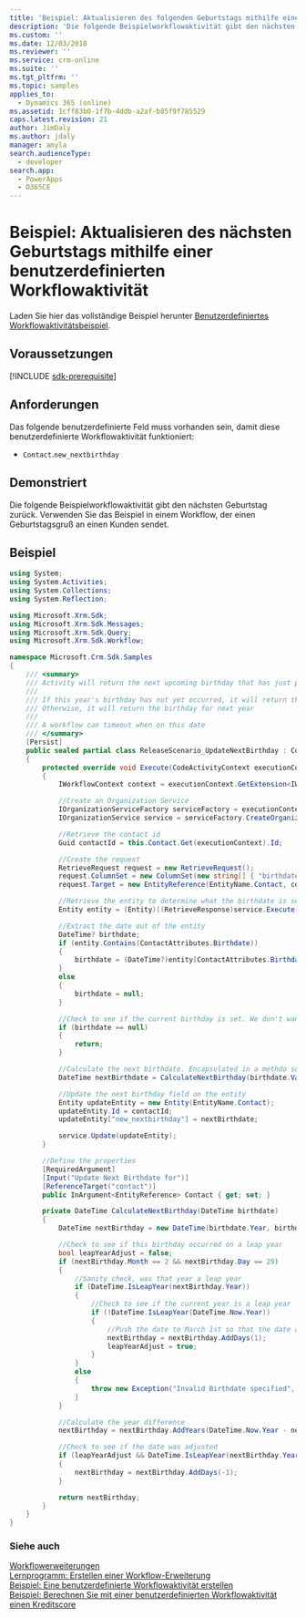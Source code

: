 ```yaml
---
title: 'Beispiel: Aktualisieren des folgenden Geburtstags mithilfe eine benutzerdefinierte Workflowaktivität (Common Data Service for Apps) | Microsoft Docs'
description: 'Die folgende Beispielworkflowaktivität gibt den nächsten Geburtstag zurück. Verwenden Sie das Beispiel in einem Workflow, der einen Geburtstagsgruß an einen Kunden sendet. '
ms.custom: ''
ms.date: 12/03/2018
ms.reviewer: ''
ms.service: crm-online
ms.suite: ''
ms.tgt_pltfrm: ''
ms.topic: samples
applies_to:
  - Dynamics 365 (online)
ms.assetid: 1cff83b0-1f7b-4ddb-a2af-b85f9f785529
caps.latest.revision: 21
author: JimDaly
ms.author: jdaly
manager: amyla
search.audienceType:
  - developer
search.app:
  - PowerApps
  - D365CE
---
```

# <a name="sample-update-next-birthday-using-a-custom-workflow-activity"></a>Beispiel: Aktualisieren des nächsten Geburtstags mithilfe einer benutzerdefinierten Workflowaktivität

Laden Sie hier das vollständige Beispiel herunter [Benutzerdefiniertes Workflowaktivitätsbeispiel](https://code.msdn.microsoft.com/Custom-Workflow-Activities-eee57285). 

## <a name="prerequisites"></a>Voraussetzungen

[!INCLUDE [sdk-prerequisite](../../../includes/sdk-prerequisite.md)]
  
## <a name="requirements"></a>Anforderungen 
 
Das folgende benutzerdefinierte Feld muss vorhanden sein, damit diese benutzerdefinierte Workflowaktivität funktioniert:  
  
-   `Contact`.`new_nextbirthday`  
  
## <a name="demonstrates"></a>Demonstriert  
 Die folgende Beispielworkflowaktivität gibt den nächsten Geburtstag zurück. Verwenden Sie das Beispiel in einem Workflow, der einen Geburtstagsgruß an einen Kunden sendet.  
  
## <a name="example"></a>Beispiel  

```csharp
using System;
using System.Activities;
using System.Collections;
using System.Reflection;

using Microsoft.Xrm.Sdk;
using Microsoft.Xrm.Sdk.Messages;
using Microsoft.Xrm.Sdk.Query;
using Microsoft.Xrm.Sdk.Workflow;

namespace Microsoft.Crm.Sdk.Samples
{
    /// <summary>
    /// Activity will return the next upcoming birthday that has just passed
    /// 
    /// If this year's birthday has not yet occurred, it will return this year's birthday
    /// Otherwise, it will return the birthday for next year
    /// 
    /// A workflow can timeout when on this date
    /// </summary>
    [Persist]
    public sealed partial class ReleaseScenario_UpdateNextBirthday : CodeActivity
    {
        protected override void Execute(CodeActivityContext executionContext)
        {
            IWorkflowContext context = executionContext.GetExtension<IWorkflowContext>();

            //Create an Organization Service
            IOrganizationServiceFactory serviceFactory = executionContext.GetExtension<IOrganizationServiceFactory>();
            IOrganizationService service = serviceFactory.CreateOrganizationService(context.InitiatingUserId);

            //Retrieve the contact id
            Guid contactId = this.Contact.Get(executionContext).Id;

            //Create the request
            RetrieveRequest request = new RetrieveRequest();
            request.ColumnSet = new ColumnSet(new string[] { "birthdate" });
            request.Target = new EntityReference(EntityName.Contact, contactId);

            //Retrieve the entity to determine what the birthdate is set at
            Entity entity = (Entity)((RetrieveResponse)service.Execute(request)).Entity;

            //Extract the date out of the entity
            DateTime? birthdate;
            if (entity.Contains(ContactAttributes.Birthdate))
            {
                birthdate = (DateTime?)entity[ContactAttributes.Birthdate];
            }
            else
            {
                birthdate = null;
            }

            //Check to see if the current birthday is set. We don't want the activity to fail if the birthdate is not set
            if (birthdate == null)
            {
                return;
            }

            //Calculate the next birthdate. Encapsulated in a methdo so that the method can be used in the test case for verification purposes
            DateTime nextBirthdate = CalculateNextBirthday(birthdate.Value);

            //Update the next birthday field on the entity
            Entity updateEntity = new Entity(EntityName.Contact);
            updateEntity.Id = contactId;
            updateEntity["new_nextbirthday"] = nextBirthdate;

            service.Update(updateEntity);
        }

        //Define the properties
        [RequiredArgument]
        [Input("Update Next Birthdate for")]
        [ReferenceTarget("contact")]
        public InArgument<EntityReference> Contact { get; set; }

        private DateTime CalculateNextBirthday(DateTime birthdate)
        {
            DateTime nextBirthday = new DateTime(birthdate.Year, birthdate.Month, birthdate.Day);

            //Check to see if this birthday occurred on a leap year
            bool leapYearAdjust = false;
            if (nextBirthday.Month == 2 && nextBirthday.Day == 29)
            {
                //Sanity check, was that year a leap year
                if (DateTime.IsLeapYear(nextBirthday.Year))
                {
                    //Check to see if the current year is a leap year
                    if (!DateTime.IsLeapYear(DateTime.Now.Year))
                    {
                        //Push the date to March 1st so that the date arithmetic will function correctly
                        nextBirthday = nextBirthday.AddDays(1);
                        leapYearAdjust = true;
                    }
                }
                else
                {
                    throw new Exception("Invalid Birthdate specified", new ArgumentException("Birthdate"));
                }
            }

            //Calculate the year difference
            nextBirthday = nextBirthday.AddYears(DateTime.Now.Year - nextBirthday.Year);

            //Check to see if the date was adjusted
            if (leapYearAdjust && DateTime.IsLeapYear(nextBirthday.Year))
            {
                nextBirthday = nextBirthday.AddDays(-1);
            }

            return nextBirthday;
        }
    }
}
```
  
### <a name="see-also"></a>Siehe auch

[Workflowerweiterungen](workflow-extensions.md)<br />
[Lernprogramm: Erstellen einer Workflow-Erweiterung](tutorial-create-workflow-extension.md)<br />
[Beispiel: Eine benutzerdefinierte Workflowaktivität erstellen](sample-create-custom-workflow-activity.md)<br />
[Beispiel: Berechnen Sie mit einer benutzerdefinierten Workflowaktivität einen Kreditscore](sample-calculate-credit-score-custom-workflow-activity.md)
